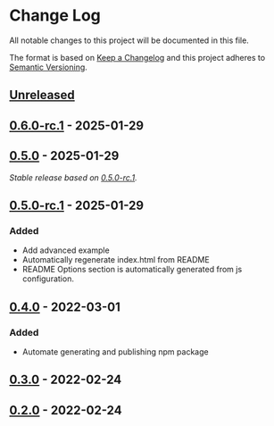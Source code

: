 # Change Log
All notable changes to this project will be documented in this file.

The format is based on [Keep a Changelog](http://keepachangelog.com/)
and this project adheres to [Semantic Versioning](http://semver.org/).

## [Unreleased]

## [0.6.0-rc.1] - 2025-01-29

## [0.5.0] - 2025-01-29

_Stable release based on [0.5.0-rc.1]._

## [0.5.0-rc.1] - 2025-01-29
### Added
 - Add advanced example
 - Automatically regenerate index.html from README
 - README Options section is automatically generated from js configuration.

## [0.4.0] - 2022-03-01
### Added
 - Automate generating and publishing npm package

## [0.3.0] - 2022-02-24

## [0.2.0] - 2022-02-24

[Unreleased]: https://https://github.com/internetguru/scrolltopable/compare/staging...dev
[0.6.0-rc.1]: https://github.com/internetguru/scrolltopable/releases/tag/v0.5.0
[0.5.0]: https://https://github.com/internetguru/scrolltopable/compare/v0.4.0...v0.5.0
[0.5.0-rc.1]: https://github.com/internetguru/scrolltopable/releases/tag/v0.4.0
[0.4.0]: https://github.com/internetguru/scrolltopable/compare/v0.3.0...v0.4.0
[0.3.0]: https://github.com/internetguru/scrolltopable/compare/v0.2.0...v0.3.0
[0.2.0]: https://github.com/internetguru/scrolltopable/compare/v0.0.0...v0.2.0
